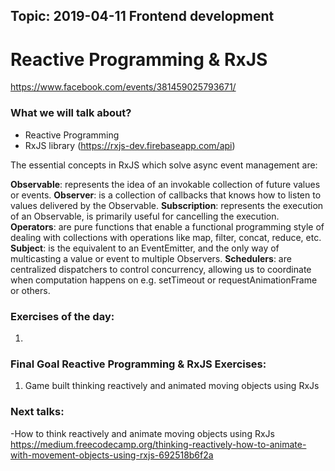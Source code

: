## Topic: 2019-04-11 Frontend development
# Reactive Programming & RxJS
https://www.facebook.com/events/381459025793671/ 

### What we will talk about?
- Reactive Programming
- RxJS library (https://rxjs-dev.firebaseapp.com/api)

The essential concepts in RxJS which solve async event management are:

**Observable**: represents the idea of an invokable collection of future values or events.
**Observer**: is a collection of callbacks that knows how to listen to values delivered by the Observable.
**Subscription**: represents the execution of an Observable, is primarily useful for cancelling the execution.
**Operators**: are pure functions that enable a functional programming style of dealing with collections with operations like map, filter, concat, reduce, etc.
**Subject**: is the equivalent to an EventEmitter, and the only way of multicasting a value or event to multiple Observers.
**Schedulers**: are centralized dispatchers to control concurrency, allowing us to coordinate when computation happens on e.g. setTimeout or requestAnimationFrame or others.

### Exercises of the day:
1. 


### Final Goal Reactive Programming & RxJS Exercises:
1. Game built thinking reactively and animated moving objects using RxJs

### Next talks:
-How to think reactively and animate moving objects using RxJs 
https://medium.freecodecamp.org/thinking-reactively-how-to-animate-with-movement-objects-using-rxjs-692518b6f2a
